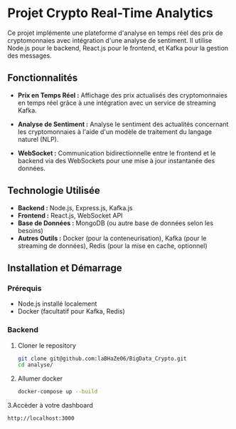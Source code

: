 # Projet Crypto Real-Time Analytics

Ce projet implémente une plateforme d'analyse en temps réel des prix de cryptomonnaies avec intégration d'une analyse de sentiment. Il utilise Node.js pour le backend, React.js pour le frontend, et Kafka pour la gestion des messages.

## Fonctionnalités

- **Prix en Temps Réel :** Affichage des prix actualisés des cryptomonnaies en temps réel grâce à une intégration avec un service de streaming Kafka.
  
- **Analyse de Sentiment :** Analyse le sentiment des actualités concernant les cryptomonnaies à l'aide d'un modèle de traitement du langage naturel (NLP).

- **WebSocket :** Communication bidirectionnelle entre le frontend et le backend via des WebSockets pour une mise à jour instantanée des données.

## Technologie Utilisée

- **Backend :** Node.js, Express.js, Kafka.js
- **Frontend :** React.js, WebSocket API
- **Base de Données :** MongoDB (ou autre base de données selon les besoins)
- **Autres Outils :** Docker (pour la conteneurisation), Kafka (pour le streaming de données), Redis (pour la mise en cache, optionnel)

## Installation et Démarrage

### Prérequis

- Node.js installé localement
- Docker (facultatif pour Kafka, Redis)

### Backend

1. Cloner le repository
   ```bash
   git clone git@github.com:laBHaZe06/BigData_Crypto.git
   cd analyse/
   ```
2. Allumer docker
   ```bash
   docker-compose up --build
   ```
3.Accèder à votre dashboard
  ```bash
http://localhost:3000
```

   
